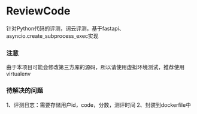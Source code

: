 # ReviewCode
针对Python代码的评测，词云评测，基于fastapi、asyncio.create_subprocess_exec实现

### 注意

由于本项目可能会修改第三方库的源码，所以请使用虚拟环境测试，推荐使用virtualenv

### 待解决的问题
1、评测日志：需要存储用户id，code，分数，测评时间
2、封装到dockerfile中